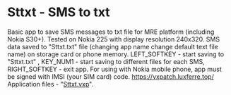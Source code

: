 # Sttxt - SMS to txt
Basic app to save SMS messages to txt file for MRE platform (including Nokia S30+). Tested on Nokia 225 with display resolution 240x320. SMS data saved to "Sttxt.txt" file (changing app name change default text file name) on storage card or phone memory. LEFT_SOFTKEY - start saving to "Sttxt.txt" , KEY_NUM1 - start saving to different files for each SMS, RIGHT_SOFTKEY - exit app. For using with Nokia mobile phone, app must be signed with IMSI (your SIM card) code. https://vxpatch.luxferre.top/ 
Application files - "[Sttxt.vxp](https://github.com/RDZDX/sttxt/blob/main/Sttxt.vxp?raw=true)".
